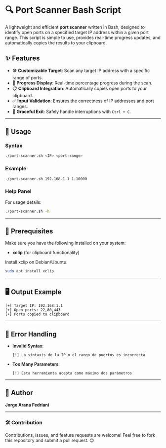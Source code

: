 # 🔍 Port Scanner Bash Script

A lightweight and efficient **port scanner** written in Bash, designed to identify open ports on a specified target IP address within a given port range. This script is simple to use, provides real-time progress updates, and automatically copies the results to your clipboard.

## ✨ Features

- 🛠 **Customizable Target**: Scan any target IP address with a specific range of ports.
- 🚀 **Progress Display**: Real-time percentage progress during the scan.
- 📋 **Clipboard Integration**: Automatically copies open ports to your clipboard.
- ✅ **Input Validation**: Ensures the correctness of IP addresses and port ranges.
- 🔔 **Graceful Exit**: Safely handle interruptions with `Ctrl + C`.

---

## 📜 Usage

### Syntax
```bash
./port-scanner.sh <IP> <port-range>
```

### Example
```bash
./port-scanner.sh 192.168.1.1 1-10000
```

### Help Panel
For usage details:
```bash
./port-scanner.sh -h
```

---

## 🚦 Prerequisites

Make sure you have the following installed on your system:

- **xclip** (for clipboard functionality)

Install xclip on Debian/Ubuntu:
```bash
sudo apt install xclip
```

---

## 🖥 Output Example

```plaintext
[+] Target IP: 192.168.1.1
[+] Open ports: 22,80,443
[+] Ports copied to clipboard
```

---

## 🛑 Error Handling

- **Invalid Syntax**:
  ```plaintext
  [!] La sintaxis de la IP o el rango de puertos es incorrecta
  ```
- **Too Many Parameters**:
  ```plaintext
  [!] Esta herramienta acepta como máximo dos parámetros
  ```

---

## 👤 Author

**Jorge Arana Fedriani**  

---

### 🛠 Contribution

Contributions, issues, and feature requests are welcome! Feel free to fork this repository and submit a pull request. 😊

